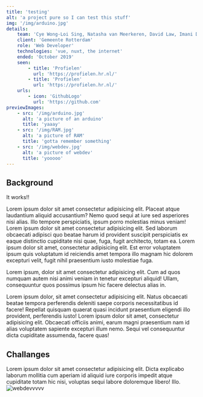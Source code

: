 ```yaml
---
title: 'testing'
alt: 'a project pure so I can test this stuff'
img: '/img/arduino.jpg'
details:
    team: 'Cye Wong-Loi Sing, Natasha van Meerkeren, David Law, Imani Dap'
    client: 'Gemeente Rotterdam'
    role: 'Web Developer'
    technologies: 'vue, nuxt, the internet'
    ended: 'October 2019' 
    seen: 
        - title: 'Profielen'
          url: 'https://profielen.hr.nl/'
        - title: 'Profielen'
          url: 'https://profielen.hr.nl/'
    urls: 
        - icon: 'GithubLogo'
          url: 'https://github.com'
previewImages: 
    - src: '/img/arduino.jpg'
      alt: 'a picture of an arduino'
      title: 'yaaay'
    - src: '/img/RAM.jpg'
      alt: 'a picture of RAM'
      title: 'gotta remember something'
    - src: '/img/webdev.jpg'
      alt: 'a picture of webdev'
      title: 'yooooo'
---
```

## Background  
It works!!  

Lorem ipsum dolor sit amet consectetur adipisicing elit. Placeat atque laudantium aliquid accusantium? Nemo quod sequi at iure sed asperiores nisi alias. Illo tempore perspiciatis, ipsum porro molestias minus veniam! Lorem ipsum dolor sit amet consectetur adipisicing elit. Sed laborum obcaecati adipisci quo beatae harum id provident suscipit perspiciatis ex eaque distinctio cupiditate nisi quae, fuga, fugit architecto, totam ea. Lorem ipsum dolor sit amet, consectetur adipisicing elit. Est error voluptatem ipsum quis voluptatum id reiciendis amet tempora illo magnam hic dolorem excepturi velit, fugit nihil praesentium iusto molestiae fuga.  

Lorem ipsum, dolor sit amet consectetur adipisicing elit. Cum ad quos numquam autem nisi animi veniam in tenetur excepturi aliquid! Ullam, consequuntur quos possimus ipsum hic facere delectus alias in.  

Lorem ipsum dolor, sit amet consectetur adipisicing elit. Natus obcaecati beatae tempora perferendis deleniti saepe corporis necessitatibus id facere! Repellat quisquam quaerat quasi incidunt praesentium eligendi illo provident, perferendis iusto! Lorem ipsum dolor sit amet, consectetur adipisicing elit. Obcaecati officiis animi, earum magni praesentium nam id alias voluptatem sapiente excepturi illum nemo. Sequi vel consequuntur dicta cupiditate assumenda, facere quas!  

## Challanges
Lorem ipsum dolor sit amet consectetur adipisicing elit. Dicta explicabo laborum mollitia cum aperiam id aliquid iure corporis impedit atque cupiditate totam hic nisi, voluptas sequi labore doloremque libero! Illo.  
![webdevvvvv](/img/webdev.jpg)